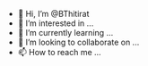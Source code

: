 - 👋 Hi, I’m @BThitirat
- 👀 I’m interested in ...
- 🌱 I’m currently learning ...
- 💞️ I’m looking to collaborate on ...
- 📫 How to reach me ...

<!---
BThitirat/BThitirat is a ✨ special ✨ repository because its `README.md` (this file) appears on your GitHub profile.
You can click the Preview link to take a look at your changes.
--->
